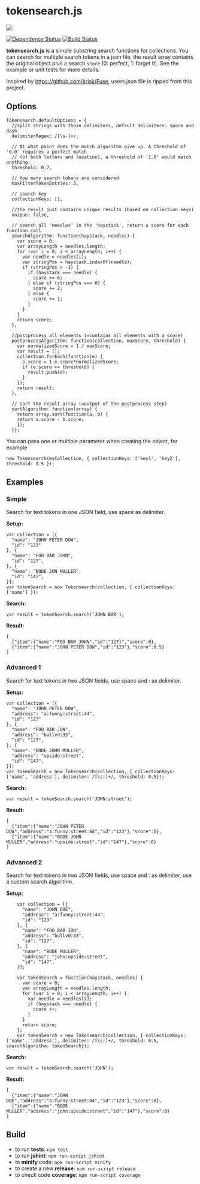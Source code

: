 # tokensearch.js

<a href="https://nodei.co/npm/tokensearch.js/"><img src="https://nodei.co/npm/tokensearch.js.png?downloads=true"></a>

[![Dependency Status](https://gemnasium.com/neophob/tokensearch.js.svg)](https://gemnasium.com/neophob/tokensearch.js) [![Build Status](https://secure.travis-ci.org/neophob/tokensearch.js.png?branch=master)](http://travis-ci.org/neophob/tokensearch.js)

**tokensearch.js** is a simple substring search functions for collections. You can search for multiple search tokens in a json file, the result array contains the original object plus a search `score` (0: perfect, 1: forget it). See the example or unit tests for more details.

Inspired by https://github.com/krisk/Fuse, users.json file is ripped from this project.

## Options

```
Tokensearch.defaultOptions = {
  //split strings with those delimiters, default delimiters: space and dash
  delimiterRegex: /[\s-]+/,

  // At what point does the match algorithm give up. A threshold of '0.0' requires a perfect match
  // (of both letters and location), a threshold of '1.0' would match anything.
  threshold: 0.7,

  // How many search tokens are considered
  maxFilterTokenEntries: 5,

  // search key
  collectionKeys: [],

  //the result just contains unique results (based on collection keys)
  unique: false,

  // search all 'needles' in the 'haystack', return a score for each function call
  searchAlgorithm: function(haystack, needles) {
    var score = 0;
    var arrayLength = needles.length;
    for (var i = 0; i < arrayLength; i++) {
      var needle = needles[i];
      var stringPos = haystack.indexOf(needle);
      if (stringPos > -1) {
        if (haystack === needle) {
          score += 6;
        } else if (stringPos === 0) {
          score += 2;
        } else {
          score += 1;
        }
      }
    }
    return score;
  },

  //postprocess all elements (=contains all elements with a score)
  postprocessAlgorithm: function(collection, maxScore, threshold) {
    var normalizedScore = 1 / maxScore;
    var result = [];
    collection.forEach(function(e) {
      e.score = 1-e.score*normalizedScore;
      if (e.score <= threshold) {
        result.push(e);
      }
    });
    return result;
  },

  // sort the result array (=output of the postprocess step)
  sortAlgorithm: function(array) {
    return array.sort(function(a, b) {
    return a.score - b.score;
    });
  }};
```

You can pass one or multiple parameter when creating the object, for example

```
new Tokensearch(myCollection, { collectionKeys: ['key1', 'key2'], threshold: 0.5 });
```

## Examples

### Simple
Search for text tokens in one JSON field, use space as delimiter.

**Setup:**

```
var collection = [{
  "name": "JOHN PETER DOW",
  "id": "123"
}, {
  "name": "FOO BAR JOHN",
  "id": "127",
}, {
  "name": "BODE JON MULLER",
  "id": "147",
}];
var tokenSearch = new Tokensearch(collection, { collectionKeys: ['name'] });

```

**Search:**
```
var result = tokenSearch.search('JOHN BAR');
```

**Result:**
```
[
  {"item":{"name":"FOO BAR JOHN","id":"127}","score":0},
  {"item":{"name":"JOHN PETER DOW","id":"123"},"score":0.5}
]
```

### Advanced 1
Search for text tokens in two JSON fields, use space and : as delimiter.

**Setup:**

```
var collection = [{
  "name": "JOHN PETER DOW",
  "address": "a:funny:street:44",
  "id": "123"
}, {
  "name": "FOO BAR JON",
  "address": "bullvd:33",
  "id": "127",
}, {
  "name": "BODE JOHN MULLER",
  "address": "upside:street",
  "id": "147",
}];
var tokenSearch = new Tokensearch(collection, { collectionKeys: ['name', 'address'], delimiter: /[\s:]+/, threshold: 0.5});

```

**Search:**
```
var result = tokenSearch.search('JOHN:street');
```

**Result:**
```
[
  {"item":{"name":"JOHN PETER DOW","address":"a:funny:street:44","id":"123"},"score":0},
  {"item":{"name":"BODE JOHN MULLER","address":"upside:street","id":"147"},"score":0}
]
```

### Advanced 2
Search for text tokens in two JSON fields, use space and : as delimiter, use a custom search algorithm.

**Setup:**

```
    var collection = [{
      "name": "JOHN DOE",
      "address": "a:funny:street:44",
      "id": "123"
    }, {
      "name": "FOO BAR JON",
      "address": "bullvd:33",
      "id": "127",
    }, {
      "name": "BODE MULLER",
      "address": "john:upside:street",
      "id": "147",
    }];

    var tokenSearch = function(haystack, needles) {
      var score = 0;
      var arrayLength = needles.length;
      for (var i = 0; i < arrayLength; i++) {
        var needle = needles[i];
        if (haystack === needle) {
          score ++;
        }
      }
      return score;
    };
    var tokenSearch = new Tokensearch(collection, { collectionKeys: ['name', 'address'], delimiter: /[\s:]+/, threshold: 0.5, searchAlgorithm: tokenSearch});

```

**Search:**
```
var result = tokenSearch.search('JOHN');
```

**Result:**
```
[
  {"item":{"name":"JOHN DOE","address":"a:funny:street:44","id":"123"},"score":0},
  {"item":{"name":"BODE MULLER","address":"john:upside:street","id":"147"},"score":0}
]
```

## Build
- to run **tests**: `npm test`
- to run **jshint**: `npm run-script jshint`
- to **minify** code: `npm run-script minify`
- to create a new **release**: `npm run-script release`
- to check code **coverage**: `npm run-script coverage`

